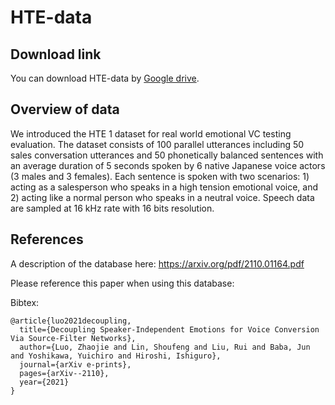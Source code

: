 # HTE-data

## Download link
You can download HTE-data by [Google drive](https://drive.google.com/file/d/14AtUJp7ns_8a5WMxMssTHp06MQY7h-cA/view?usp=sharing).

## Overview of data

We introduced the HTE 1 dataset for real world emotional VC testing evaluation. The dataset consists of 100 parallel utterances including 50 sales conversation utterances and 50 phonetically balanced sentences with an average duration of 5 seconds spoken by 6 native Japanese voice actors (3 males and 3 females). Each sentence is spoken with two scenarios: 1) acting as a salesperson who speaks in a high tension emotional voice, and 2) acting like a normal person who speaks in a neutral voice. Speech data are
sampled at 16 kHz rate with 16 bits resolution.



## References
A description of the database here:
https://arxiv.org/pdf/2110.01164.pdf

Please reference this paper when using this database:

Bibtex:
```
@article{luo2021decoupling,
  title={Decoupling Speaker-Independent Emotions for Voice Conversion Via Source-Filter Networks},
  author={Luo, Zhaojie and Lin, Shoufeng and Liu, Rui and Baba, Jun and Yoshikawa, Yuichiro and Hiroshi, Ishiguro},
  journal={arXiv e-prints},
  pages={arXiv--2110},
  year={2021}
}
```
